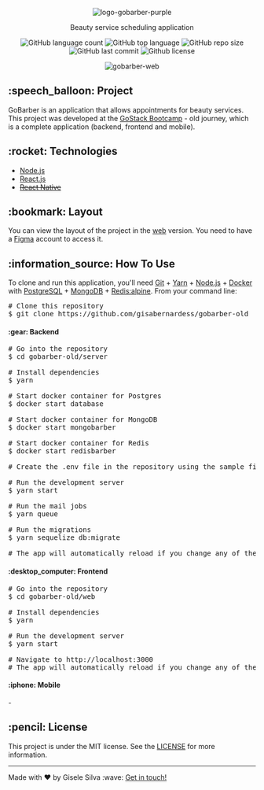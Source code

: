 <div id="readme" class="Box-body readme blob js-code-block-container">
  <article class="markdown-body entry-content p-3 p-md-6" itemprop="text">
    <p align="center"><img alt="logo-gobarber-purple" src="https://github.com/gisabernardess/gobarber-old/blob/main/.github/logo-gobarber-purple.svg"></p>
    <p align="center">Beauty service scheduling application</p>
    <p align="center">
      <img alt="GitHub language count" src="https://img.shields.io/github/languages/count/gisabernardess/gobarber-old">
      <img alt="GitHub top language" src="https://img.shields.io/github/languages/top/gisabernardess/gobarber-old">
      <img alt="GitHub repo size" src="https://img.shields.io/github/repo-size/gisabernardess/gobarber-old">
      <img alt="GitHub last commit" src="https://img.shields.io/github/last-commit/gisabernardess/gobarber-old">
      <img alt="Github license" src="https://img.shields.io/github/license/gisabernardess/gobarber-old">
    </p>
    <p align="center">
      <img alt="gobarber-web" src="https://github.com/gisabernardess/gobarber-old/blob/main/.github/gobarber-web.png" style="max-width:100%;">
    </p>
    <h2>:speech_balloon: Project</h2>
    <p>GoBarber is an application that allows appointments for beauty services. This project was developed at the <a href="https://rocketseat.com.br/bootcamp" rel="nofollow">GoStack
        Bootcamp</a> - old journey, which is a complete application (backend, frontend and mobile).</p>
    <h2>:rocket: Technologies</h2>
    <ul>
      <li><a href="https://nodejs.org/" rel="nofollow">Node.js</a></li>
      <li><a href="https://reactjs.org/" rel="nofollow">React.js</a></li>
      <li><a href="https://reactnative.dev/" rel="nofollow"><s>React Native</s></a></li>
    </ul>
    <h2>:bookmark: Layout</h2>
    <p>You can view the layout of the project in the <a href="https://www.figma.com/file/U57uzB0AN2Q00TFKffY7Pt/GoBarberOld" rel="nofollow">web</a> version. You need to have a <a href="https://www.figma.com/" rel="nofollow">Figma</a> account to access it.</p>
    <h2>:information_source: How To Use</h2>
    <p>To clone and run this application, you'll need <a href="https://git-scm.com" rel="nofollow">Git</a> + <a href="https://legacy.yarnpkg.com" rel="nofollow">Yarn</a> + <a
        href="https://nodejs.org/" rel="nofollow">Node.js</a> + <a href="https://docs.docker.com/install/linux/docker-ce/ubuntu/" rel="nofollow">Docker</a> with <a href="https://hub.docker.com/_/postgres" rel="nofollow">PostgreSQL</a> + <a href="https://hub.docker.com/_/mongo" rel="nofollow">MongoDB</a> + <a href="https://hub.docker.com/_/redis" rel="nofollow">Redis:alpine</a>. From your command line:</p>
    <div class="highlight highlight-source-shell">
      <pre><span class="pl-c"><span class="pl-c">#</span> Clone this repository</span>
$ git clone https://github.com/gisabernardess/gobarber-old</pre>
    </div>
  <h4>:gear: Backend</h4>
    <div class="highlight highlight-source-shell">
      <pre><span class="pl-c"><span class="pl-c"><span class="pl-c">#</span> Go into the repository</span>
$ <span class="pl-c1">cd</span> gobarber-old/server <br/>
<span class="pl-c"><span class="pl-c">#</span> Install dependencies</span>
$ yarn <br/>
<span class="pl-c"><span class="pl-c">#</span> Start docker container for Postgres</span>
$ docker start database <br/>
<span class="pl-c"><span class="pl-c">#</span> Start docker container for MongoDB</span>
$ docker start mongobarber <br/>
<span class="pl-c"><span class="pl-c">#</span> Start docker container for Redis</span>
$ docker start redisbarber <br/>
<span class="pl-c"><span class="pl-c">#</span> Create the .env file in the repository using the sample file .env.example</span><br/>
<span class="pl-c"><span class="pl-c">#</span> Run the development server</span>
$ yarn start <br/>
<span class="pl-c"><span class="pl-c">#</span> Run the mail jobs</span>
$ yarn queue <br/>
<span class="pl-c"><span class="pl-c">#</span> Run the migrations</span>
$ yarn sequelize db:migrate <br/>
<span class="pl-c"><span class="pl-c">#</span> The app will automatically reload if you change any of the source files.</span></pre>
    </div>
      <h4>:desktop_computer: Frontend </h4>
    <div class="highlight highlight-source-shell">
      <pre><span class="pl-c"><span class="pl-c">#</span> Go into the repository</span> 
$ <span class="pl-c1">cd</span> gobarber-old/web <br/>
<span class="pl-c"><span class="pl-c">#</span> Install dependencies</span>
$ yarn <br/>
<span class="pl-c"><span class="pl-c">#</span> Run the development server</span>
$ yarn start <br/>
<span class="pl-c"><span class="pl-c">#</span> Navigate to http://localhost:3000</span>
<span class="pl-c"><span class="pl-c">#</span> The app will automatically reload if you change any of the source files.</span></pre>
</div>
    <h4>:iphone: Mobile</h4>
    <p>-</p>
    <h2>:pencil: License</h2>
    <p>This project is under the MIT license. See the <a href="https://github.com/gisabernardess/gobarber-old/blob/main/LICENSE" rel="nofollow">LICENSE</a> for more information.</p>
    <hr>
    <p>Made with ♥ by Gisele Silva :wave: <a href="https://www.linkedin.com/in/gisabernardess/" rel="nofollow">Get in touch!</a></p>
  </article>
</div>
